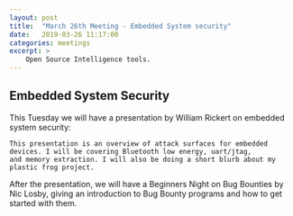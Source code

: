 ```yaml
---
layout: post
title:  "March 26th Meeting - Embedded System security"
date:   2019-03-26 11:17:00
categories: meetings
excerpt: >
    Open Source Intelligence tools.
---
```




Embedded System Security
-----------------------------
This Tuesday we will have a presentation by William Rickert on embedded system security:

    This presentation is an overview of attack surfaces for embedded devices. I will be covering Bluetooth low energy, uart/jtag,
    and memory extraction. I will also be doing a short blurb about my plastic frog project.

 

After the presentation, we will have a Beginners Night on Bug Bounties by Nic Losby, giving an introduction to Bug Bounty 
programs and how to get started with them.
